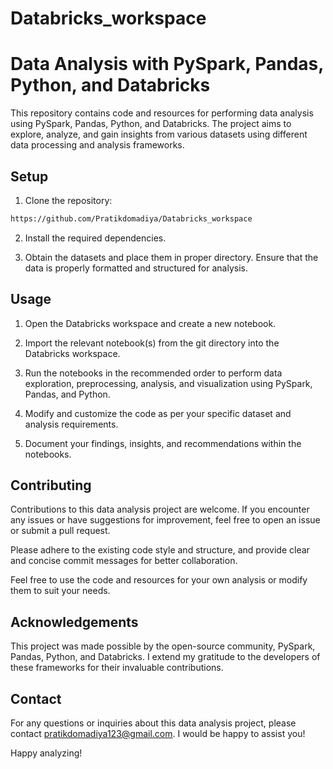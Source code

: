 # Databricks_workspace

# Data Analysis with PySpark, Pandas, Python, and Databricks

This repository contains code and resources for performing data analysis using PySpark, Pandas, Python, and Databricks. The project aims to explore, analyze, and gain insights from various datasets using different data processing and analysis frameworks.


## Setup

1. Clone the repository:

```bash
https://github.com/Pratikdomadiya/Databricks_workspace
```

2. Install the required dependencies.

3. Obtain the datasets and place them in proper directory. Ensure that the data is properly formatted and structured for analysis.

## Usage

1. Open the Databricks workspace and create a new notebook.

2. Import the relevant notebook(s) from the git directory into the Databricks workspace.

3. Run the notebooks in the recommended order to perform data exploration, preprocessing, analysis, and visualization using PySpark, Pandas, and Python.

4. Modify and customize the code as per your specific dataset and analysis requirements.

5. Document your findings, insights, and recommendations within the notebooks.

## Contributing

Contributions to this data analysis project are welcome. If you encounter any issues or have suggestions for improvement, feel free to open an issue or submit a pull request.

Please adhere to the existing code style and structure, and provide clear and concise commit messages for better collaboration.

Feel free to use the code and resources for your own analysis or modify them to suit your needs.

## Acknowledgements

This project was made possible by the open-source community, PySpark, Pandas, Python, and Databricks. I extend my gratitude to the developers of these frameworks for their invaluable contributions.

## Contact

For any questions or inquiries about this data analysis project, please contact pratikdomadiya123@gmail.com. I would be happy to assist you!

Happy analyzing!

